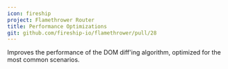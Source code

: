 ```yaml
---
icon: fireship
project: Flamethrower Router
title: Performance Optimizations
git: github.com/fireship-io/flamethrower/pull/28
---
```


Improves the performance of the DOM diff'ing algorithm, optimized for the most common scenarios.
